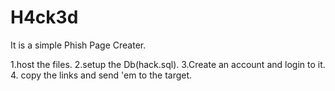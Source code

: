 # H4ck3d

It is a simple Phish Page Creater.

1.host the files.
2.setup the Db(hack.sql).
3.Create an account and login to it.
4. copy the links and send 'em to the target.
